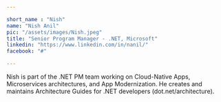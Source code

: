 ```yaml
---

short_name : "Nish"
name: "Nish Anil"
pic: "/assets/images/Nish.jpeg"
title: "Senior Program Manager - .NET, Microsoft"
linkedin: "https://www.linkedin.com/in/nanil/"
facebook: "#"

---
```


Nish is part of the .NET PM team working on Cloud-Native Apps, Microservices architectures, and App Modernization. He creates and maintains Architecture Guides for .NET developers (dot.net/architecture).